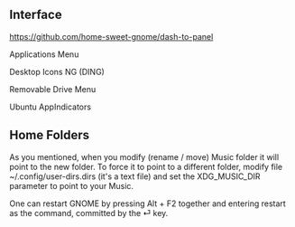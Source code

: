 ## Interface

https://github.com/home-sweet-gnome/dash-to-panel

Applications Menu

Desktop Icons NG (DING)

Removable Drive Menu

Ubuntu AppIndicators

## Home Folders
As you mentioned, when you modify (rename / move) Music folder it will point to the new folder.
To force it to point to a different folder, modify file ~/.config/user-dirs.dirs (it's a text file) and set the XDG_MUSIC_DIR parameter to point to your Music.

One can restart GNOME by pressing Alt + F2 together and
entering restart as the command, committed by the ⏎ key.